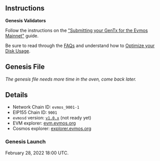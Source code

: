 ## Instructions

**Genesis Validators**

Follow the instructions on the ["Submitting your GenTx for the Evmos Mainnet"](./gentx.md) guide.

Be sure to read through the [FAQs](https://evmos.dev/guides/validators/faq.html) and understand how to [Optimize your Disk Usage](https://evmos.dev/guides/validators/disk_optimization.html#disk-usage-optimization).

## Genesis File

_The genesis file needs more time in the oven, come back later._

## Details

- Network Chain ID: `evmos_9001-1`
- EIP155 Chain ID: `9001`
- `evmosd` version: [`v1.0.x`](https://github.com/tharsis/evmos/releases) (not ready yet)
- EVM explorer: [evm.evmos.org](https://www.youtube.com/watch?v=dQw4w9WgXcQ)
- Cosmos explorer: [explorer.evmos.org](https://www.youtube.com/watch?v=dQw4w9WgXcQ)

### Genesis Launch

February 28, 2022 18:00 UTC.
